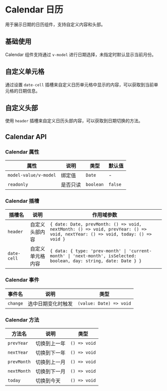 # Calendar 日历

<p>用于展示日期的日历组件，支持自定义内容和头部。</p>

## 基础使用

Calendar 组件支持通过 `v-model` 进行日期选择，未指定时默认显示当前月份。

<demo vue="./example/basic.vue"></demo>

## 自定义单元格

通过设置 `date-cell` 插槽来自定义日历单元格中显示的内容，可以获取到当前单元格的日期信息。

<demo vue="./example/customize.vue"></demo>

## 自定义头部

使用 `header` 插槽来自定义日历头部内容，可以获取到日期切换的方法。

<demo vue="./example/header.vue"></demo>

## Calendar API

### Calendar 属性

| 属性                  | 说明           | 类型      | 默认值  |
| --------------------- | -------------- | --------- | ------- |
| `model-value/v-model` | 绑定值         | `Date`    | -       |
| `readonly`           | 是否只读       | `boolean` | `false` |

### Calendar 插槽

| 插槽名     | 说明                     | 作用域参数                                                                                                                    |
| ---------- | ------------------------ | ----------------------------------------------------------------------------------------------------------------------------- |
| `header`   | 自定义头部内容           | `{ date: Date, prevMonth: () => void, nextMonth: () => void, prevYear: () => void, nextYear: () => void, today: () => void }` |
| `date-cell`| 自定义单元格内容         | `{ data: { type: 'prev-month' \| 'current-month' \| 'next-month', isSelected: boolean, day: string, date: Date } }`           |

### Calendar 事件

| 事件名   | 说明               | 类型                    |
| -------- | ------------------ | ----------------------- |
| `change` | 选中日期变化时触发  | `(value: Date) => void` |

### Calendar 方法

| 方法名     | 说明         | 类型            |
| ---------- | ------------ | --------------- |
| `prevYear` | 切换到上一年  | `() => void`    |
| `nextYear` | 切换到下一年  | `() => void`    |
| `prevMonth`| 切换到上一月  | `() => void`    |
| `nextMonth`| 切换到下一月  | `() => void`    |
| `today`    | 切换到今天    | `() => void`    |

<!-- ## 类型声明

<details>
  <summary>显示声明</summary>

  ts
type DateCellData = {
type: 'prev-month' | 'current-month' | 'next-month'
isSelected: boolean
day: string // YYYY-MM-DD 格式
date: Date
} 
</details>
-->
